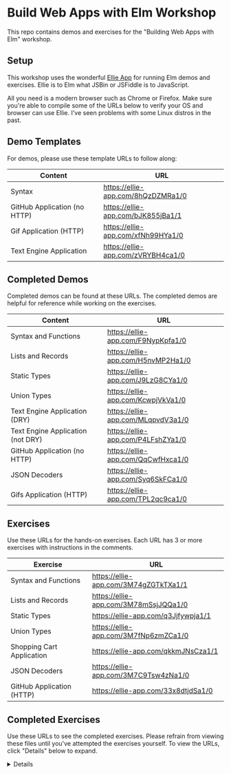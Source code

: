# Build Web Apps with Elm Workshop

This repo contains demos and exercises for the "Building Web Apps with Elm"
workshop.

## Setup

This workshop uses the wonderful [Ellie App](https://ellie-app.com) for
running Elm demos and exercises. Ellie is to Elm what JSBin or JSFiddle is to
JavaScript.

All you need is a modern browser such as Chrome or Firefox. Make sure you're
able to compile some of the URLs below to verify your OS and browser can use
Ellie. I've seen problems with some Linux distros in the past.

## Demo Templates

For demos, please use these template URLs to follow along:  

| Content | URL |
| ------- | --- |
| Syntax | https://ellie-app.com/8hQzDZMRa1/0 |
| GitHub Application (no HTTP) | https://ellie-app.com/bJK855jBa1/1 |
| Gif Application (HTTP) | https://ellie-app.com/xfNh99HYa1/0 |
| Text Engine Application | https://ellie-app.com/zVRYBH4ca1/0 |

## Completed Demos

Completed demos can be found at these URLs. The completed demos are helpful for
reference while working on the exercises.

| Content | URL |
| ------- | --- |
| Syntax and Functions | https://ellie-app.com/F9NypKpfa1/0 |
| Lists and Records | https://ellie-app.com/H5nvMP2Ha1/0 |
| Static Types | https://ellie-app.com/J9LzG8CYa1/0 |
| Union Types | https://ellie-app.com/KcwpjVkVa1/0 |
| Text Engine Application (DRY) | https://ellie-app.com/MLqpvdV3a1/0 |
| Text Engine Application (not DRY) | https://ellie-app.com/P4LFshZYa1/0 |
| GitHub Application (no HTTP) | https://ellie-app.com/QqCwfHxca1/0 |
| JSON Decoders | https://ellie-app.com/Syq6SkFCa1/0 |
| Gifs Application (HTTP) | https://ellie-app.com/TPL2qc9ca1/0 |

## Exercises

Use these URLs for the hands-on exercises. Each URL has 3 or more exercises with
instructions in the comments.

| Exercise | URL |
| -------- | --- |
| Syntax and Functions | https://ellie-app.com/3M74gZGTkTXa1/1 |
| Lists and Records | https://ellie-app.com/3M78mSsjJQQa1/0 |
| Static Types | https://ellie-app.com/q3Jjfywpja1/1 |
| Union Types | https://ellie-app.com/3M7fNp6zmZCa1/0 |
| Shopping Cart Application | https://ellie-app.com/qkkmJNsCza1/1 |
| JSON Decoders | https://ellie-app.com/3M7C9Tsw4zNa1/0 |
| GitHub Application (HTTP) | https://ellie-app.com/33x8dtjdSa1/0 |

## Completed Exercises

Use these URLs to see the completed exercises. Please refrain from viewing these
files until you've attempted the exercises yourself. To view the URLs, click
"Details" below to expand.

<details>

| Exercise | URL |
| -------- | --- |
| Syntax and Functions | https://ellie-app.com/3M774rWfLHTa1/1 |
| Lists and Records | https://ellie-app.com/3M79ybpRwFga1/0 |
| Static Types | https://ellie-app.com/qhXZC8ktFa1/0 |
| Union Types | https://ellie-app.com/3M7gkY6RQCsa1/1 |
| Shopping Cart Application | https://ellie-app.com/qmGT6sNBXa1/0 |
| JSON Decoders | https://ellie-app.com/3M7D4cnPgnKa1/0 |
| GitHub Application (HTTP) | https://ellie-app.com/36F9XybfXa1/0 |

</details>
